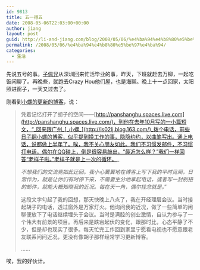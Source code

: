 ```yaml
---
id: 9813
title: 五一得五
date: 2008-05-06T22:03:00+00:00
author: jiang
layout: post
guid: http://li-and-jiang.com/blog/2008/05/06/%e4%ba%94%e4%b8%80%e5%be%97%e4%ba%94/
permalink: /2008/05/06/%e4%ba%94%e4%b8%80%e5%be%97%e4%ba%94/
categories:
  - 生活
---
```

先说五号的事。<a href="http://lvshujie2004.spaces.live.com" target="_blank">子佩兄</a>从深圳回来忙活毕业的事，昨天，下班就赶去万柳，一起吃饭闲聊了。再晚些，就跑去Crazy Hou他们屋，也是海聊。晚上十一点回家，太阳照进窗子，一天又过去了。 

刚看到<a href="http://is02lj.blog.163.com/blog/static/209937120084510472131/" target="_blank">小螺的更新的博客</a>，说：
  


> 凭着记忆打开了胡子的空间——[http://panshanghu.spaces.live.com](http://panshanghu.spaces.live.com/)，到他在去年10月写的一小篇短文，“_回来跟广州_[_小螺_](http://is02lj.blog.163.com/)_拨个电话，前些日子翻小螺的博客，似乎提到换工作的事，隐隐约约，以曲笔写出。通上电话，说都做上半年了。唉，我不关心朋友如此。我们不习惯发邮件，不习惯打电话，偶尔在QQ碰上，倒是很容易敲出，“最近怎么样？”我们一样回答“老样子啦。”老样子就是上一次的循环。_ 
> 
> _不想我们的交流竟如此迂回。我小心翼翼地在博客上写下我的平时见闻，日常作为，就是让你们有时停下来，不需要生分地拿起电话，或者写一封别扭的邮件，就能大概知晓我的近况。每在天一角，偶尔挂念就是。_” 
> 
> 这段文字勾起了我的回想，那天快晚上八点了，我在开经理层会议。当时接起胡子的电话，透过窗外是万家灯火。他询问我的近况，做了一些简单的闲聊便放下了电话继续埋头于会议。当时是满腔的创业激情，自认为参与了一个伟大有前景的项目。再后来是跌宕起伏的变化，跟那时比，心态平静了不少，但是却也现实了很多。每天忙完工作回到家里宁愿看电视也不愿意跟老友联系问问近况，更没有像胡子那样经常学习更新博客。 
> 
> ……

唉，我的好伙计。